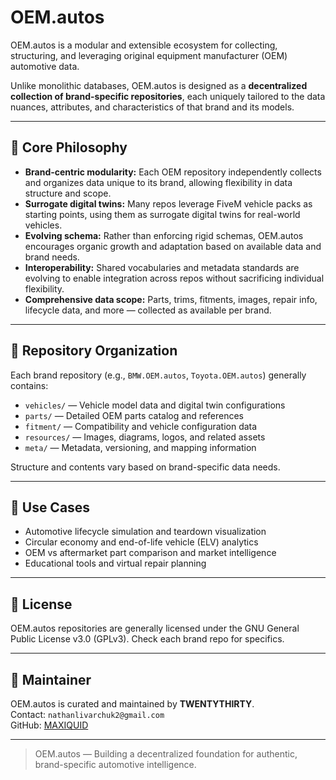 # OEM.autos

OEM.autos is a modular and extensible ecosystem for collecting, structuring, and leveraging original equipment manufacturer (OEM) automotive data.  

Unlike monolithic databases, OEM.autos is designed as a **decentralized collection of brand-specific repositories**, each uniquely tailored to the data nuances, attributes, and characteristics of that brand and its models.

---

## 🎯 Core Philosophy

- **Brand-centric modularity:** Each OEM repository independently collects and organizes data unique to its brand, allowing flexibility in data structure and scope.  
- **Surrogate digital twins:** Many repos leverage FiveM vehicle packs as starting points, using them as surrogate digital twins for real-world vehicles.  
- **Evolving schema:** Rather than enforcing rigid schemas, OEM.autos encourages organic growth and adaptation based on available data and brand needs.  
- **Interoperability:** Shared vocabularies and metadata standards are evolving to enable integration across repos without sacrificing individual flexibility.  
- **Comprehensive data scope:** Parts, trims, fitments, images, repair info, lifecycle data, and more — collected as available per brand.

---

## 📁 Repository Organization

Each brand repository (e.g., `BMW.OEM.autos`, `Toyota.OEM.autos`) generally contains:

- `vehicles/` — Vehicle model data and digital twin configurations  
- `parts/` — Detailed OEM parts catalog and references  
- `fitment/` — Compatibility and vehicle configuration data  
- `resources/` — Images, diagrams, logos, and related assets  
- `meta/` — Metadata, versioning, and mapping information  

Structure and contents vary based on brand-specific data needs.

---

## 🔧 Use Cases

- Automotive lifecycle simulation and teardown visualization  
- Circular economy and end-of-life vehicle (ELV) analytics  
- OEM vs aftermarket part comparison and market intelligence  
- Educational tools and virtual repair planning  

---

## 📜 License

OEM.autos repositories are generally licensed under the GNU General Public License v3.0 (GPLv3). Check each brand repo for specifics.

---

## 👤 Maintainer

OEM.autos is curated and maintained by **TWENTYTHIRTY**.  
Contact: `nathanlivarchuk2@gmail.com`  
GitHub: [MAXIQUID](https://github.com/MAXIQUID)

---

> OEM.autos — Building a decentralized foundation for authentic, brand-specific automotive intelligence.
